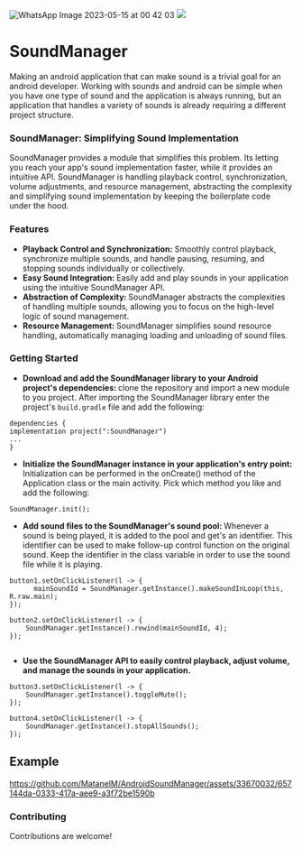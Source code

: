 
![WhatsApp Image 2023-05-15 at 00 42 03](https://github.com/MatanelM/AndroidSoundManager/assets/33670032/6a2eb45c-4b96-44d2-8b86-1f97d6968e7d)
[![](https://jitpack.io/v/MatanelM/AndroidSoundManager.svg)](https://jitpack.io/#MatanelM/AndroidSoundManager)

# SoundManager

Making an android application that can make sound is a trivial goal for an android developer.
Working with sounds and android can be simple when you have one type of sound and the application is always running, but an application that handles a variety of sounds is already requiring a different project structure.

### SoundManager: Simplifying Sound Implementation
SoundManager provides a module that simplifies this problem. Its letting you reach your app's sound implementation faster, while it provides an intuitive API. SoundManager is handling playback control, synchronization, volume adjustments, and resource management, abstracting the complexity and simplifying sound implementation by keeping the boilerplate code under the hood.

### Features

* <b>Playback Control and Synchronization:</b> Smoothly control playback, synchronize multiple sounds, and handle pausing, resuming, and stopping sounds individually or collectively.
* <b>Easy Sound Integration: </b>Easily add and play sounds in your application using the intuitive SoundManager API.
* <b>Abstraction of Complexity: </b>SoundManager abstracts the complexities of handling multiple sounds, allowing you to focus on the high-level logic of sound management.
* <b>Resource Management: </b>SoundManager simplifies sound resource handling, automatically managing loading and unloading of sound files.

### Getting Started

* <b> Download and add the SoundManager library to your Android project's dependencies: </b> clone the repository and import a new module to you project. After importing the SoundManager library enter the project's `build.gradle` file and add the following:
```
dependencies {
implementation project(":SoundManager")
...
}
```

* <b> Initialize the SoundManager instance in your application's entry point: </b> Initialization can be performed in the onCreate() method of the Application class or the main activity. Pick which method you like and add the following:
```
SoundManager.init();
```

* <b> Add sound files to the SoundManager's sound pool: </b> Whenever a sound is being played, it is added to the pool and get's an identifier. This identifier can be used to make follow-up control function on the original sound. Keep the identifier in the class variable in order to use the sound file while it is playing.
```
button1.setOnClickListener(l -> {
      mainSoundId = SoundManager.getInstance().makeSoundInLoop(this, R.raw.main);
});

button2.setOnClickListener(l -> {
    SoundManager.getInstance().rewind(mainSoundId, 4);
});
        
```

* <b> Use the SoundManager API to easily control playback, adjust volume, and manage the sounds in your application.</b>
```
button3.setOnClickListener(l -> {
    SoundManager.getInstance().toggleMute();
});

button4.setOnClickListener(l -> {
    SoundManager.getInstance().stopAllSounds();
});
```
## Example

https://github.com/MatanelM/AndroidSoundManager/assets/33670032/657144da-0333-417a-aee9-a3f72be1590b

### Contributing
Contributions are welcome!



